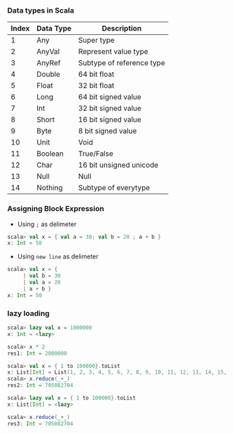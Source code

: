 ### Data types in Scala

Index |  Data Type | Description
| -- | -- | --
1 | Any | Super type
2 | AnyVal | Represent value type
3 | AnyRef | Subtype of reference type
4 | Double | 64 bit float
5 | Float  | 32 bit float
6 | Long | 64 bit signed value
7 | Int | 32 bit signed value
8 | Short | 16 bit signed value
9 | Byte | 8 bit signed value
10 | Unit | Void
11 | Boolean | True/False
12 | Char | 16 bit unsigned unicode
13 | Null | Null
14 | Nothing | Subtype of everytype

### Assigning Block Expression

* Using ``;`` as delimeter
```scala
scala> val x = { val a = 30; val b = 20 ; a + b }
x: Int = 50
 ```

* Using `` new line `` as delimeter
```scala 
scala> val x = {
     | val b = 30
     | val a = 20
     | a + b }
x: Int = 50
```
### lazy loading
```scala
scala> lazy val x = 1000000
x: Int = <lazy>

scala> x * 2
res1: Int = 2000000

scala> val x = { 1 to 100000}.toList
x: List[Int] = List(1, 2, 3, 4, 5, 6, 7, 8, 9, 10, 11, 12, 13, 14, 15, 16, 17, 18, 19, 20, 21, 22, 23, 24, 25, 26, 27, 28, 29, 30, 31, 32, 33, 34, 35, 36, 37, 38, 39, 40, 41, 42, 43, 44, 45, 46, 47, 48, 49, 50, 51, 52, 53, 54, 55, 56, 57, 58, 59, 60, 61, 62, 63, 64, 65, 66, 67, 68, 69, 70, 71, 72, 73, 74, 75, 76, 77, 78, 79, 80, 81, 82, 83, 84, 85, 86, 87, 88, 89, 90, 91, 92, 93, 94, 95, 96, 97, 98, 99, 100, 101, 102, 103, 104, 105, 106, 107, 108, 109, 110, 111, 112, 113, 114, 115, 116, 117, 118, 119, 120, 121, 122, 123, 124, 125, 126, 127, 128, 129, 130, 131, 132, 133, 134, 135, 136, 137, 138, 139, 140, 141, 142, 143, 144, 145, 146, 147, 148, 149, 150, 151, 152, 153, 154, 155, 156, 157, 158, 159, 160, 161, 162, 163, 164, 165, 166, 167, 168, 169, 170, 171, 172, 173, 174, 175, 176, 177, ...
scala> x.reduce(_+_)
res2: Int = 705082704

scala> lazy val x = { 1 to 100000}.toList
x: List[Int] = <lazy>

scala> x.reduce(_+_)
res3: Int = 705082704
```